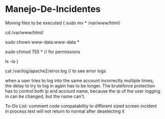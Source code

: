 # Manejo-De-Incidentes

Moving files to be executed {
sudo mv * /var/www/html/

cd /var/www/html/

sudo chown www-data:www-data *

sudo chmod 755 *    // for permissions

ls -la
}

cat /var/log/apache2/error.log      // to see error logs

when a user tries to log into the same account incorrectly multiple times, the delay to try to log in again has to be longer.
The bruteforce protection has to control both ip and account name, because the ip of the user logging in can be changed, but the name can't.

To-Do List:
    comment code
    compatability to different sized screen
    incident in process text will not return to normal after deselecting it 